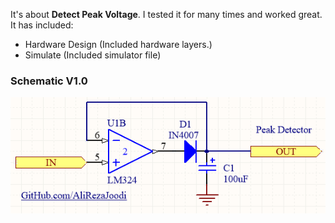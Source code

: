 It's about **Detect Peak Voltage**. I tested it for many times and worked great. It has included:

- Hardware Design (Included hardware layers.)
- Simulate (Included simulator file)

### Schematic V1.0
![This is an image](https://github.com/AliRezaJoodi/Electronic-Modules/blob/main/Detect%20Peak%20Voltage/Hardware%20Design/V1.0.png?raw=true)

